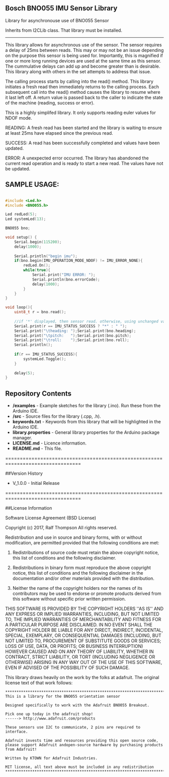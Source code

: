 Bosch BNO055 IMU Sensor Library
------------------------------------------------------

Library for asynchronouse use of BNO055 Sensor

Inherits from I2CLib class. That library must be installed.

------------------------------------------------------------

This library allows for asynchronous use of the sensor. The sensor requires a
delay of 25ms between reads. This may or may not be an issue depending on the purpose
this sensor is being used for. Importantly, this is magnified if one or more long
running devices are used at the same time as this sensor. The cummulative delays
can add up and become greater than is desirable. This library along with others in
the set attempts to address that issue.

The calling process starts by calling into the read() method. This library
initiates a fresh read then immediately returns to the calling process. Each
subsequent call into the read() method causes the library to resume where it
last left off. A return value is passed back to the caller to indicate the state
of the machine (reading, success or error).

This is a highly simplifed library. It only supports reading euler values for NDOF
mode.

READING:    A fresh read has been started and the library is waiting to ensure
            at least 25ms have elapsed since the previous read.

SUCCESS:    A read has been successfully completed and values have been updated.

ERROR:      A unexpected error occurred. The library has abandoned the current
            read operation and is ready to start a new read. The values have
            not be updated.


SAMPLE USAGE:
-------------------

```cpp

#include <Led.h>
#include <BNO055.h>

Led redLed(5);
Led systemLed(13);

BNO055 bno;

void setup() {
    Serial.begin(115200);
    delay(1000);
    
    Serial.println("begin imu");
    if(bno.begin(IMU_OPERATION_MODE_NDOF) != IMU_ERROR_NONE){
        redLed.On();
        while(true){
            Serial.print("IMU ERROR: ");
            Serial.println(bno.errorCode);
            delay(1000);
        }
    }
}

void loop(){
    uint8_t r = bno.read();
    
    //if '*' displayed, then sensor read. otherwise, using unchanged values
    Serial.print(r == IMU_STATUS_SUCCESS ? "*" : " ");
    Serial.print("\theading: ");Serial.print(bno.heading);
    Serial.print("\tpitch:   ");Serial.print(bno.pitch);
    Serial.print("\troll:    ");Serial.print(bno.roll);
    Serial.println();
    
    if(r == IMU_STATUS_SUCCESS){
        systemLed.Toggle();
    }
    
    delay(5);
}

```

Repository Contents
-------------------------
* **/examples** - Example sketches for the library (.ino). Run these from the Arduino IDE. 
* **/src** - Source files for the library (.cpp, .h).
* **keywords.txt** - Keywords from this library that will be highlighted in the Arduino IDE. 
* **library.properties** - General library properties for the Arduino package manager. 
* **LICENSE.md** - Licence information.
* **README.md** - This file.

================================================================================

##Version History

* V_1.0.0 - Initial Release

================================================================================

##License Information

Software License Agreement (BSD License)

Copyright (c) 2017, Ralf Thompson
All rights reserved.

Redistribution and use in source and binary forms, with or without
modification, are permitted provided that the following conditions are met:

1. Redistributions of source code must retain the above copyright
notice, this list of conditions and the following disclaimer.

2. Redistributions in binary form must reproduce the above copyright
notice, this list of conditions and the following disclaimer in the
documentation and/or other materials provided with the distribution.

3. Neither the name of the copyright holders nor the
names of its contributors may be used to endorse or promote products
derived from this software without specific prior written permission.

THIS SOFTWARE IS PROVIDED BY THE COPYRIGHT HOLDERS ''AS IS'' AND ANY
EXPRESS OR IMPLIED WARRANTIES, INCLUDING, BUT NOT LIMITED TO, THE IMPLIED
WARRANTIES OF MERCHANTABILITY AND FITNESS FOR A PARTICULAR PURPOSE ARE
DISCLAIMED. IN NO EVENT SHALL THE COPYRIGHT HOLDER BE LIABLE FOR ANY
DIRECT, INDIRECT, INCIDENTAL, SPECIAL, EXEMPLARY, OR CONSEQUENTIAL DAMAGES
(INCLUDING, BUT NOT LIMITED TO, PROCUREMENT OF SUBSTITUTE GOODS OR SERVICES;
LOSS OF USE, DATA, OR PROFITS; OR BUSINESS INTERRUPTION) HOWEVER CAUSED AND
ON ANY THEORY OF LIABILITY, WHETHER IN CONTRACT, STRICT LIABILITY, OR TORT
(INCLUDING NEGLIGENCE OR OTHERWISE) ARISING IN ANY WAY OUT OF THE USE OF THIS
SOFTWARE, EVEN IF ADVISED OF THE POSSIBILITY OF SUCH DAMAGE.

This library draws heavily on the work by the folks at adafruit.
The original license text of that work follows:

    **************************************************************************
    This is a library for the BNO055 orientation sensor

    Designed specifically to work with the Adafruit BNO055 Breakout.

    Pick one up today in the adafruit shop!
    ------> http://www.adafruit.com/products

    These sensors use I2C to communicate, 2 pins are required to interface.

    Adafruit invests time and resources providing this open source code,
    please support Adafruit andopen-source hardware by purchasing products
    from Adafruit!

    Written by KTOWN for Adafruit Industries.

    MIT license, all text above must be included in any redistribution
    **************************************************************************
